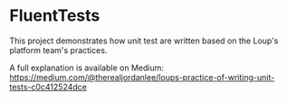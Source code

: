 # FluentTests

This project demonstrates how unit test are written based on the Loup's platform team's practices.

A full explanation is available on Medium: https://medium.com/@therealjordanlee/loups-practice-of-writing-unit-tests-c0c412524dce
